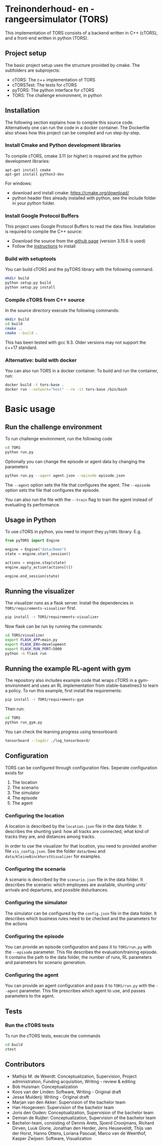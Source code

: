 # Treinonderhoud- en -rangeersimulator (TORS)
This implementation of TORS consists of a backend written in C++ (cTORS), and a front-end written in python (TORS).

## Project setup
The basic project setup uses the structure provided by cmake. The subfolders are subprojects:
* cTORS: The c++ implementation of TORS
* cTORSTest: The tests for cTORS
* pyTORS: The python interface for cTORS
* TORS: The challenge environment, in python

## Installation
The following section explains how to compile this source code. Alternatively one can run the code in a docker container.
The Dockerfile also shows how this project can be compiled and run step-by-step.
### Install Cmake and Python development libraries
To compile cTORS, cmake 3.11 (or higher) is required and the python development libraries:
```
apt-get install cmake
apt-get install python3-dev
```

For windows:
 * download and install cmake: https://cmake.org/download/
 * python header files already installed with python, see the include folder in your python folder.

### Install Google Protocol Buffers
This project uses Google Protocol Buffers to read the data files. Installation is required to compile the C++ source:
 * Download the source from the [github page](https://github.com/protocolbuffers/protobuf) (version 3.15.6 is used)
 * Follow the [instructions](https://github.com/protocolbuffers/protobuf/blob/master/src/README.md) to install

### Build with setuptools
You can build cTORS and the pyTORS library with the following command.
```sh
mkdir build
python setup.py build
python setup.py install
```

### Compile cTORS from C++ source
In the source directory execute the following commands:
```sh
mkdir build
cd build
cmake ..
cmake --build .
```
This has been tested with gcc 9.3. Older versions may not support the c++17 standard. 

### Alternative: build with docker
You can also run TORS in a docker container. To build and run the container, run:
```sh
docker build -t tors-base .
docker run --network="host" --rm -it tors-base /bin/bash
```

# Basic usage

## Run the challenge environment
To run challenge environment, run the following code

```sh
cd TORS
python run.py
```

Optionally you can change the episode or agent data by changing the parameters
```sh
python run.py --agent agent.json --episode episode.json
```
The `--agent` option sets the file that configures the agent.
The `--episode` option sets the file that configures the episode.

You can also run the file with the `--train` flag to train the agent instead of eveluating its performance.

## Usage in Python
To use cTORS in python, you need to import they `pyTORS` library. E.g.

```python
from pyTORS import Engine

engine = Engine("data/Demo")
state = engine.start_session()

actions = engine.step(state)
engine.apply_action(actions[0])

engine.end_session(state)
```

## Running the visualizer

The visualizer runs as a flask server. Install the dependencies in `TORS/requirements-visualizer` first.
```sh
pip install -r TORS/requirements-visualizer
```
Now flask can be run by running the commands:
```sh
cd TORS/visualizer
export FLASK_APP=main.py
export FLASK_ENV=development
export FLASK_RUN_PORT=5000
python -m flask run
```

## Running the example RL-agent with gym
The repository also includes example code that wraps cTORS in a gym-environment and uses an RL implementation from stable-baselines3 to learn a policy. To run this example, first install the requirements:
```sh
pip install -r TORS/requirements-gym
```
Then run:
```sh
cd TORS
python run_gym.py
```
You can check the learning progress using tensorboard:
```sh
tensorboard --logdir ./log_tensorboard/
```

## Configuration
TORS can be configured through configuration files. Seperate configuration exists for
1. The location
2. The scenario
3. The simulator
3. The episode
4. The agent

### Configuring the location
A location is described by the `location.json` file in the data folder.
It describes the shunting yard: how all tracks are connected, what kind of tracks they are, and distances among tracks.

In order to use the visualizer for that location, you need to provided another file `vis_config.json`. See the folder `data/Demo` and `data/KleineBinckhorstVisualizer` for examples.

### Configuring the scenario
A scenario is described by the `scenario.json` file in the data folder.
It describes the scenario: which employees are available, shunting units' arrivals and departures, and possible disturbances.

### Configuring the simulator
The simulator can be configured by the `config.json` file in the data folder.
It describes which business rules need to be checked and the parameters for the actions

### Configuring the episode
You can provide an episode configuration and pass it to `TORS/run.py` with the `--episode` parameter.
This file describes the evaluation/training episode.
It contains the path to the data folder, the number of runs, RL parameters and parameters for scenario generation.

### Configuring the agent
You can provide an agent configuration and pass it to `TORS/run.py` with the `--agent` parameter.
This file prescribes which agent to use, and passes parameters to the agent.

## Tests
### Run the cTORS tests
To run the cTORS tests, execute the commands
```sh
cd build
ctest
```

## Contributors
* Mathijs M. de Weerdt: Conceptualization, Supervision, Project administration, Funding acquisition, Writing - review & editing
* Bob Huisman: Conceptualization
* Koos van der Linden: Software, Writing - Original draft
* Jesse Mulderij: Writing - Original draft
* Marjan van den Akker: Supervision of the bachelor team
* Han Hoogeveen: Supervision of the bachelor team
* Joris den Ouden: Conceptualization, Supervision of the bachelor team
* Demian de Ruijter: Conceptualization, Supervision of the bachelor team
* Bachelor-team, consisting of Dennis Arets, Sjoerd Crooijmans, Richard Dirven, Luuk Glorie, Jonathan den Herder, Jens Heuseveldt, Thijs van der Horst, Hanno Ottens, Loriana Pascual, Marco van de Weerthof, Kasper Zwijsen: Software, Visualization

